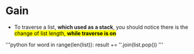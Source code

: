 # Gain
- To traverse a list, **which used as a stack**, you should notice there is the <mark>change of list length, **while traverse is on**</mark>

'''python
  for word in range(len(list)):
    result += ''.join(list.pop())
'''
